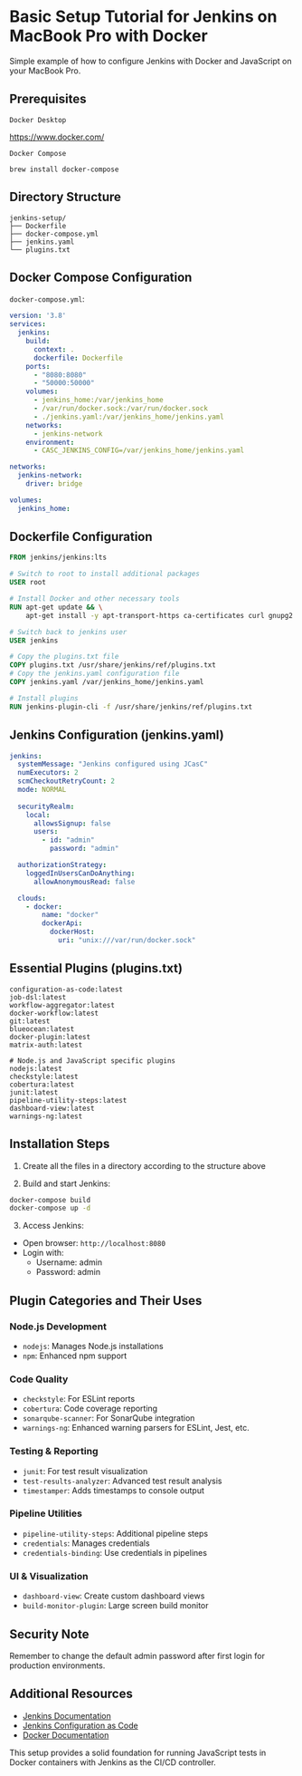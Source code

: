 # Basic Setup Tutorial for Jenkins on MacBook Pro with Docker

Simple example of how to configure Jenkins with Docker and JavaScript on your MacBook Pro.

## Prerequisites
`Docker Desktop`

https://www.docker.com/

`Docker Compose`
```shell
brew install docker-compose
```

## Directory Structure
```
jenkins-setup/
├── Dockerfile
├── docker-compose.yml
├── jenkins.yaml
└── plugins.txt
```

## Docker Compose Configuration
`docker-compose.yml`:
```yaml
version: '3.8'
services:
  jenkins:
    build:
      context: .
      dockerfile: Dockerfile
    ports:
      - "8080:8080"
      - "50000:50000"
    volumes:
      - jenkins_home:/var/jenkins_home
      - /var/run/docker.sock:/var/run/docker.sock
      - ./jenkins.yaml:/var/jenkins_home/jenkins.yaml
    networks:
      - jenkins-network
    environment:
      - CASC_JENKINS_CONFIG=/var/jenkins_home/jenkins.yaml

networks:
  jenkins-network:
    driver: bridge

volumes:
  jenkins_home:
```

## Dockerfile Configuration
```dockerfile
FROM jenkins/jenkins:lts

# Switch to root to install additional packages
USER root

# Install Docker and other necessary tools
RUN apt-get update && \
    apt-get install -y apt-transport-https ca-certificates curl gnupg2 software-properties-common

# Switch back to jenkins user
USER jenkins

# Copy the plugins.txt file
COPY plugins.txt /usr/share/jenkins/ref/plugins.txt
# Copy the jenkins.yaml configuration file
COPY jenkins.yaml /var/jenkins_home/jenkins.yaml

# Install plugins
RUN jenkins-plugin-cli -f /usr/share/jenkins/ref/plugins.txt
```

## Jenkins Configuration (jenkins.yaml)
```yaml
jenkins:
  systemMessage: "Jenkins configured using JCasC"
  numExecutors: 2
  scmCheckoutRetryCount: 2
  mode: NORMAL
  
  securityRealm:
    local:
      allowsSignup: false
      users:
        - id: "admin"
          password: "admin"

  authorizationStrategy:
    loggedInUsersCanDoAnything:
      allowAnonymousRead: false

  clouds:
    - docker:
        name: "docker"
        dockerApi:
          dockerHost:
            uri: "unix:///var/run/docker.sock"
```

## Essential Plugins (plugins.txt)
```text
configuration-as-code:latest
job-dsl:latest
workflow-aggregator:latest
docker-workflow:latest
git:latest
blueocean:latest
docker-plugin:latest
matrix-auth:latest

# Node.js and JavaScript specific plugins
nodejs:latest
checkstyle:latest
cobertura:latest
junit:latest
pipeline-utility-steps:latest
dashboard-view:latest
warnings-ng:latest
```

## Installation Steps

1. Create all the files in a directory according to the structure above

2. Build and start Jenkins:
```bash
docker-compose build
docker-compose up -d
```

3. Access Jenkins:
- Open browser: `http://localhost:8080`
- Login with:
  - Username: admin
  - Password: admin

## Plugin Categories and Their Uses

### Node.js Development
- `nodejs`: Manages Node.js installations
- `npm`: Enhanced npm support

### Code Quality
- `checkstyle`: For ESLint reports
- `cobertura`: Code coverage reporting
- `sonarqube-scanner`: For SonarQube integration
- `warnings-ng`: Enhanced warning parsers for ESLint, Jest, etc.

### Testing & Reporting
- `junit`: For test result visualization
- `test-results-analyzer`: Advanced test result analysis
- `timestamper`: Adds timestamps to console output

### Pipeline Utilities
- `pipeline-utility-steps`: Additional pipeline steps
- `credentials`: Manages credentials
- `credentials-binding`: Use credentials in pipelines

### UI & Visualization
- `dashboard-view`: Create custom dashboard views
- `build-monitor-plugin`: Large screen build monitor

## Security Note
Remember to change the default admin password after first login for production environments.

## Additional Resources
- [Jenkins Documentation](https://www.jenkins.io/doc/)
- [Jenkins Configuration as Code](https://jenkins.io/projects/jcasc/)
- [Docker Documentation](https://docs.docker.com/)

This setup provides a solid foundation for running JavaScript tests in Docker containers with Jenkins as the CI/CD controller.